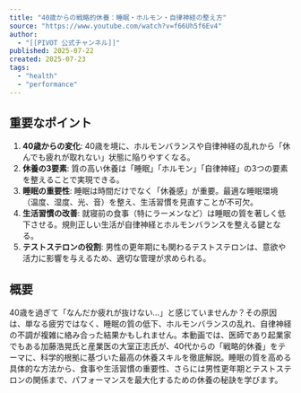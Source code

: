 ```yaml
---
title: "40歳からの戦略的休養：睡眠・ホルモン・自律神経の整え方"
source: "https://www.youtube.com/watch?v=f66Uh5f6Ev4"
author:
  - "[[PIVOT 公式チャンネル]]"
published: 2025-07-22
created: 2025-07-23
tags:
  - "health"
  - "performance"
---
```


## 重要なポイント

1.  **40歳からの変化**: 40歳を境に、ホルモンバランスや自律神経の乱れから「休んでも疲れが取れない」状態に陥りやすくなる。
2.  **休養の3要素**: 質の高い休養は「睡眠」「ホルモン」「自律神経」の3つの要素を整えることで実現できる。
3.  **睡眠の重要性**: 睡眠は時間だけでなく「休養感」が重要。最適な睡眠環境（温度、湿度、光、音）を整え、生活習慣を見直すことが不可欠。
4.  **生活習慣の改善**: 就寝前の食事（特にラーメンなど）は睡眠の質を著しく低下させる。規則正しい生活が自律神経とホルモンバランスを整える鍵となる。
5.  **テストステロンの役割**: 男性の更年期にも関わるテストステロンは、意欲や活力に影響を与えるため、適切な管理が求められる。

## 概要

40歳を過ぎて「なんだか疲れが抜けない…」と感じていませんか？その原因は、単なる疲労ではなく、睡眠の質の低下、ホルモンバランスの乱れ、自律神経の不調が複雑に絡み合った結果かもしれません。本動画では、医師であり起業家でもある加藤浩晃氏と産業医の大室正志氏が、40代からの「戦略的休養」をテーマに、科学的根拠に基づいた最高の休養スキルを徹底解説。睡眠の質を高める具体的な方法から、食事や生活習慣の重要性、さらには男性更年期とテストステロンの関係まで、パフォーマンスを最大化するための休養の秘訣を学びます。